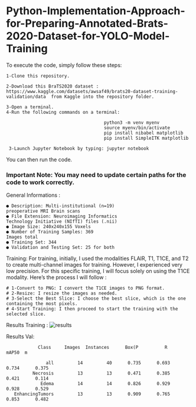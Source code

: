 # Python-Implementation-Approach-for-Preparing-Annotated-Brats-2020-Dataset-for-YOLO-Model-Training

To execute the code, simply follow these steps:


    1-Clone this repository.

    2-Download this BraTS2020 dataset : https://www.kaggle.com/datasets/awsaf49/brats20-dataset-training-validation/data  from Kaggle into the repository folder.

    3-Open a terminal.
    4-Run the following commands on a terminal:
    
                                         python3 -m venv myenv    
                                         source myenv/bin/activate
                                         pip install nibabel matplotlib
                                         pip install SimpleITK matplotlib
                                        
     3-Launch Jupyter Notebook by typing: jupyter notebook

You can then run the code.

### Important Note: You may need to update certain paths for the code to work correctly.
General Informations :
    
    ● Description: Multi-institutional (n=19)
    preoperative MRI Brain scans
    ● File Extension: Neuroimaging Informatics
    Technology Initiative (NIfTI) files (.nii)
    ● Image Size: 240x240x155 Voxels
    ● Number of Training Samples: 369
    Images total
    ● Training Set: 344
    ● Validation and Testing Set: 25 for both


Training:
For training, initially, I used the modalities FLAIR, T1, T1CE, and T2 to create multi-channel images for training. However, I experienced very low precision. For this specific training, I will focus solely on using the T1CE modality. Here’s the process I will follow :

    # 1-Convert to PNG: I convert the T1CE images to PNG format.
    # 2-Resize: I resize the images as needed.
    # 3-Select the Best Slice: I choose the best slice, which is the one containing the most pixels.
    # 4-Start Training: I then proceed to start the training with the selected slice.

Results Training :
![results](https://github.com/user-attachments/assets/c06c2041-441b-4096-ac58-a05c7ad1fb3b)


Results Val:

                Class     Images  Instances      Box(P          R      mAP50  m

                   all         14         40      0.735      0.693      0.734      0.375
              Necrosis         13         13      0.471      0.385      0.421      0.114
                 Edema         14         14      0.826      0.929      0.928      0.529
       EnhancingTumors         13         13      0.909      0.765      0.853      0.482

        


